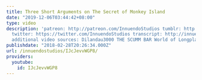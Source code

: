 ```yaml
---
title: Three Short Arguments on The Secret of Monkey Island
date: "2019-12-06T03:44:42+08:00"
type: video
description: 'patreon: http://patreon.com/InnuendoStudios tumblr: http://innuendostudios.tumblr.com
  twitter: https://twitter.com/InnuendoStudios transcript: http://innuendostudios.tumblr.com/post/171388831852/new-video-essay-three-short-arguments-on-the
  additional video sources: Dilandau3000 THE SCUMM BAR World of Longplays'
publishdate: "2018-02-28T20:26:34.000Z"
url: /innuendostudios/IJcJevvWGP8/
providers:
  youtube:
    id: IJcJevvWGP8
---
```

